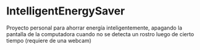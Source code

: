# IntelligentEnergySaver
Proyecto personal para ahorrar energía inteligentemente, apagando la pantalla de la computadora cuando no se detecta un rostro luego de cierto tiempo (requiere de una webcam)
